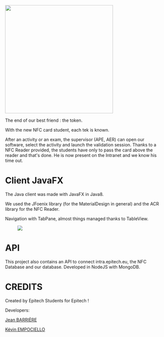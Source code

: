 <img src="http://zupimages.net/up/16/44/iisz.png" width="350">

The end of our best friend : the token.

With the new NFC card student, each tek is known.

After an activity or an exam, the supervisor (APE, AER) can open our software, select the activity and launch the validation session.
Thanks to a NFC Reader provided, the students have only to pass the card above the reader and that's done. He is now present on the Intranet and we know his time out.

# Client JavaFX
The Java client was made with JavaFX in Java8.

We used the JFoenix library (for the MaterialDesign in general) and the ACR library for the NFC Reader.

Navigation with TabPane, almost things managed thanks to TableView.

<img src="http://zupimages.net/up/16/44/108y.gif" style="padding: 0 40px 0 40px;">

# API
This project also contains an API to connect intra.epitech.eu, the NFC Database and our database.
Developed in NodeJS with MongoDB.

# CREDITS
Created by Epitech Students for Epitech !

Developers:

[Jean BARRIÈRE](https://github.com/JeanBarriere)

[Kévin EMPOCIELLO](https://github.com/nekfeu)
